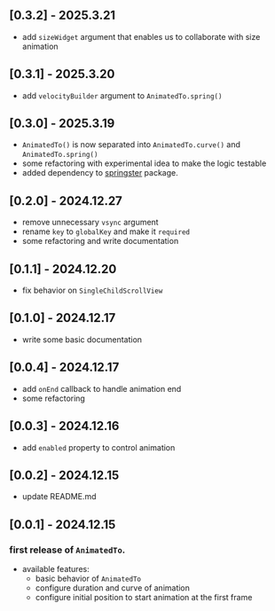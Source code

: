 ## [0.3.2] - 2025.3.21
- add `sizeWidget` argument that enables us to collaborate with size animation

## [0.3.1] - 2025.3.20
- add `velocityBuilder` argument to `AnimatedTo.spring()`

## [0.3.0] - 2025.3.19
- `AnimatedTo()` is now separated into `AnimatedTo.curve()` and `AnimatedTo.spring()`
- some refactoring with experimental idea to make the logic testable
- added dependency to [springster](https://pub.dev/packages/springster) package.

## [0.2.0] - 2024.12.27
- remove unnecessary `vsync` argument
- rename `key` to `globalKey` and make it `required`
- some refactoring and write documentation

## [0.1.1] - 2024.12.20
- fix behavior on `SingleChildScrollView`

## [0.1.0] - 2024.12.17
- write some basic documentation

## [0.0.4] - 2024.12.17
- add `onEnd` callback to handle animation end
- some refactoring

## [0.0.3] - 2024.12.16
- add `enabled` property to control animation

## [0.0.2] - 2024.12.15
- update README.md

## [0.0.1] - 2024.12.15

### first release of `AnimatedTo`. 
- available features:
  - basic behavior of `AnimatedTo`
  - configure duration and curve of animation
  - configure initial position to start animation at the first frame

